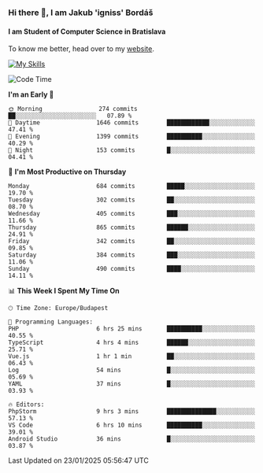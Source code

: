 ### Hi there 👋, I am Jakub 'igniss' Bordáš

#### I am Student of Computer Science in Bratislava
To know me better, head over to my [website](https://bordas.sk).

[![My Skills](https://skillicons.dev/icons?i=js,typescript,html,css,figma,svelte,vue,next,postgresql,nest,express,nodejs)](https://bordas.sk)


<!--START_SECTION:waka-->
![Code Time](http://img.shields.io/badge/Code%20Time-1%2C650%20hrs%2018%20mins-blue)

**I'm an Early 🐤** 

```text
🌞 Morning                274 commits         ██░░░░░░░░░░░░░░░░░░░░░░░   07.89 % 
🌆 Daytime                1646 commits        ████████████░░░░░░░░░░░░░   47.41 % 
🌃 Evening                1399 commits        ██████████░░░░░░░░░░░░░░░   40.29 % 
🌙 Night                  153 commits         █░░░░░░░░░░░░░░░░░░░░░░░░   04.41 % 
```
📅 **I'm Most Productive on Thursday** 

```text
Monday                   684 commits         █████░░░░░░░░░░░░░░░░░░░░   19.70 % 
Tuesday                  302 commits         ██░░░░░░░░░░░░░░░░░░░░░░░   08.70 % 
Wednesday                405 commits         ███░░░░░░░░░░░░░░░░░░░░░░   11.66 % 
Thursday                 865 commits         ██████░░░░░░░░░░░░░░░░░░░   24.91 % 
Friday                   342 commits         ██░░░░░░░░░░░░░░░░░░░░░░░   09.85 % 
Saturday                 384 commits         ███░░░░░░░░░░░░░░░░░░░░░░   11.06 % 
Sunday                   490 commits         ████░░░░░░░░░░░░░░░░░░░░░   14.11 % 
```


📊 **This Week I Spent My Time On** 

```text
🕑︎ Time Zone: Europe/Budapest

💬 Programming Languages: 
PHP                      6 hrs 25 mins       ██████████░░░░░░░░░░░░░░░   40.55 % 
TypeScript               4 hrs 4 mins        ██████░░░░░░░░░░░░░░░░░░░   25.71 % 
Vue.js                   1 hr 1 min          ██░░░░░░░░░░░░░░░░░░░░░░░   06.43 % 
Log                      54 mins             █░░░░░░░░░░░░░░░░░░░░░░░░   05.69 % 
YAML                     37 mins             █░░░░░░░░░░░░░░░░░░░░░░░░   03.93 % 

🔥 Editors: 
PhpStorm                 9 hrs 3 mins        ██████████████░░░░░░░░░░░   57.13 % 
VS Code                  6 hrs 10 mins       ██████████░░░░░░░░░░░░░░░   39.01 % 
Android Studio           36 mins             █░░░░░░░░░░░░░░░░░░░░░░░░   03.87 % 
```


 Last Updated on 23/01/2025 05:56:47 UTC
<!--END_SECTION:waka-->
